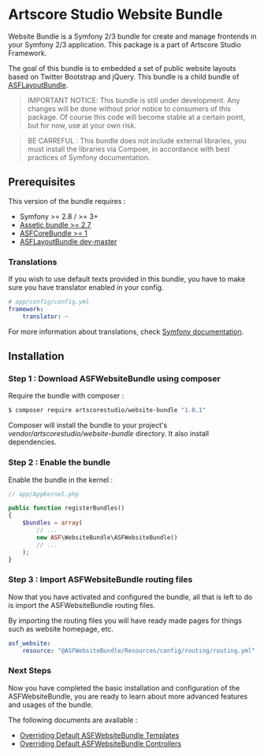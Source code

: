 # Artscore Studio Website Bundle

Website Bundle is a Symfony 2/3 bundle for create and manage frontends in your Symfony 2/3 application. This package is a part of Artscore Studio Framework.

The goal of this bundle is to embedded a set of public website layouts based on Twitter Bootstrap and jQuery. This bundle is a child bundle of [ASFLayoutBundle](https://packagist.org/packages/artscorestudio/layout-bundle). 

> IMPORTANT NOTICE: This bundle is still under development. Any changes will be done without prior notice to consumers of this package. Of course this code will become stable at a certain point, but for now, use at your own risk.

> BE CARREFUL : This bundle does not include external libraries, you must install the libraries via Compoer, in accordance with best practices of Symfony documentation.

## Prerequisites

This version of the bundle requires :
* Symfony >= 2.8 / >= 3+
* [Assetic bundle >= 2.7](https://packagist.org/packages/symfony/assetic-bundle)
* [ASFCoreBundle >= 1](https://packagist.org/packages/artscorestudio/core-bundle)
* [ASFLayoutBundle dev-master](https://packagist.org/packages/artscorestudio/layout-bundle)

### Translations

If you wish to use default texts provided in this bundle, you have to make sure you have translator enabled in your config.

```yaml
# app/config/config.yml
framework:
    translator: ~
```

For more information about translations, check [Symfony documentation](https://symfony.com/doc/current/book/translation.html).

## Installation

### Step 1 : Download ASFWebsiteBundle using composer

Require the bundle with composer :

```bash
$ composer require artscorestudio/website-bundle "1.0.1"
```

Composer will install the bundle to your project's *vendor/artscorestudio/website-bundle* directory. It also install dependencies. 

### Step 2 : Enable the bundle

Enable the bundle in the kernel :

```php
// app/AppKernel.php

public function registerBundles()
{
	$bundles = array(
		// ...
		new ASF\WebsiteBundle\ASFWebsiteBundle()
		// ...
	);
}
```

### Step 3 : Import ASFWebsiteBundle routing files

Now that you have activated and configured the bundle, all that is left to do is import the ASFWebsiteBundle routing files.

By importing the routing files you will have ready made pages for things such as website homepage, etc.

```yaml
asf_website:
    resource: "@ASFWebsiteBundle/Resources/config/routing/routing.yml"
```

### Next Steps

Now you have completed the basic installation and configuration of the ASFWebsiteBundle, you are ready to learn about more advanced features and usages of the bundle.

The following documents are available :
* [Overriding Default ASFWebsiteBundle Templates](templates.md)
* [Overriding Default ASFWebsiteBundle Controllers](controllers.md)